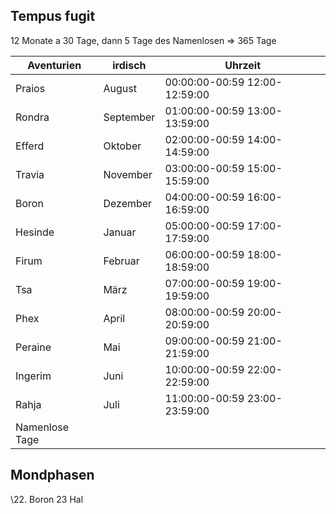 ## Tempus fugit
12 Monate a 30 Tage, dann 5 Tage des Namenlosen => 365 Tage

| Aventurien     | irdisch   | Uhrzeit                       |
| -------------- | --------- | ----------------------------- |
| Praios         | August    | 00:00:00-00:59 12:00-12:59:00 |
| Rondra         | September | 01:00:00-00:59 13:00-13:59:00 |
| Efferd         | Oktober   | 02:00:00-00:59 14:00-14:59:00 |
| Travia         | November  | 03:00:00-00:59 15:00-15:59:00 |
| Boron          | Dezember  | 04:00:00-00:59 16:00-16:59:00 |
| Hesinde        | Januar    | 05:00:00-00:59 17:00-17:59:00 |
| Firum          | Februar   | 06:00:00-00:59 18:00-18:59:00 |
| Tsa            | März      | 07:00:00-00:59 19:00-19:59:00 |
| Phex           | April     | 08:00:00-00:59 20:00-20:59:00 |
| Peraine        | Mai       | 09:00:00-00:59 21:00-21:59:00 |
| Ingerim        | Juni      | 10:00:00-00:59 22:00-22:59:00 |
| Rahja          | Juli      | 11:00:00-00:59 23:00-23:59:00 |
| Namenlose Tage |           |                               |

## Mondphasen
 \22. Boron 23 Hal
 